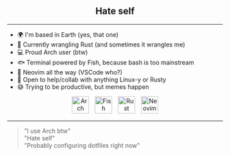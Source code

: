 <h2 align="center">Hate self</h2>

---

- 🌍 I'm based in Earth (yes, that one)
- 🦀 Currently wrangling Rust (and sometimes it wrangles me)
- 💻 Proud Arch user (btw)
- 🐟 Terminal powered by Fish, because bash is too mainstream
- 📝 Neovim all the way (VSCode who?)
- 🤝 Open to help/collab with anything Linux-y or Rusty
- 😅 Trying to be productive, but memes happen

<div align="center">
  <img src="https://github.com/user-attachments/assets/efff7b62-6f97-4784-88ed-f3aff3ef763c" width="40px" style="display: inline-block; margin-right: 10px;" title="Arch Linux">
  <img src="https://cdn.rawgit.com/oh-my-fish/oh-my-fish/e4f1c2e0219a17e2c748b824004c8d0b38055c16/docs/logo.svg" width="40px" style="display: inline-block; margin-right: 10px;" title="Fish Shell">
  <img src="https://w7.pngwing.com/pngs/520/391/png-transparent-rust-system-programming-language-programmer-programming-language-logo-bicycle-part-c.png" width="40px" height="40px" style="display: inline-block; margin-right: 10px;" title="Rust">
  <img src="https://raw.githubusercontent.com/neovim/neovim.github.io/master/static/favicon.png" width="40px" style="display: inline-block;" title="Neovim">
</div>

---

> "I use Arch btw"  
> "Hate self"  
> "Probably configuring dotfiles right now"
